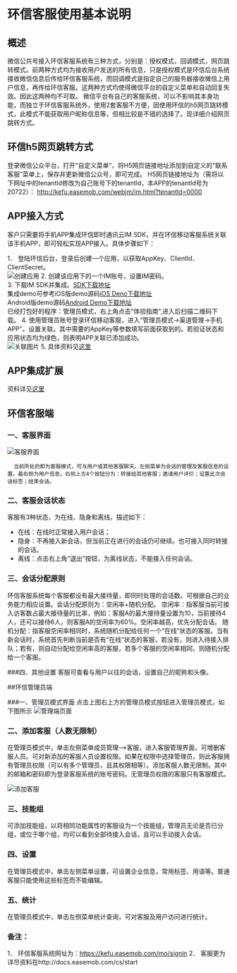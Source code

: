 # 环信客服使用基本说明

## 概述
微信公共号接入环信客服系统有三种方式，分别是：授权模式，回调模式，网页跳转模式。前两种方式均为接收用户发送的所有信息，只是授权模式是环信后台系统接收微信信息后传给环信客服系统，而回调模式是指定自己的服务器接收微信上用户信息，再传给环信客服。这两种方式均使得微信平台的自定义菜单和自动回复失效。因此这两种均不可取。
  微信平台有自己的客服系统，可以不影响其本身功能，而独立于环信客服系统外，使用2套客服不方便，因使用环信的h5网页跳转模式，此模式不能获取用户昵称信息等，但相比较是不错的选择了。现详细介绍网页跳转方式。

## 环信h5网页跳转方式
 登录微信公众平台，打开“自定义菜单”，将H5网页链接地址添加到自定义的“联系客服”菜单上，保存并更新微信公众号，即可完成。
H5网页链接地址为（需将以下网址中的tenantId修改为自己账号下的tenantId，本APP的tenantId号为20722）：
 http://kefu.easemob.com/webim/im.html?tenantId=0000


## APP接入方式

客户只需要将手机APP集成环信即时通讯云IM SDK，并在环信移动客服系统关联该手机APP，即可轻松实现APP接入。具体步骤如下：<br/>

1． 登陆环信后台，登录后创建一个应用，以获取AppKey、ClientId、ClientSecret。<br/>
![创建应用](http://photosd.nggirl.com.cn/work/697fc3ef8298408fb4d25a541b1cec9e.png)
2. 创建该应用下的一个IM账号，设置IM密码。<br/>
3. 下载IM SDK并集成。[SDK下载地址](http://www.easemob.com/downloads)<br/>
集成demo可参考iOS版demo源码[iOS Deno下载地址](https://github.com/easemob/helpdeskdemo-ios)<br/>
Android版demo源码[Android Demo下载地址](https://github.com/easemob/helpdeskdemo-android)<br/>
已经打包好的程序：管理员模式，右上角点击“体验指南“,进入后扫描二维码下载。
4. 使用管理员账号登录环信移动客服，进入“管理员模式→渠道管理→手机APP”。设置关联。其中需要的AppKey等参数填写前面获取到的。若验证状态和应用状态均为绿色，则表明APP关联已添加成功。<br/>
![关联图片](http://photosd.nggirl.com.cn/work/b4606966539843d7a3c19f6598f4e90b.png)
5. 具体资料见[这里](http://docs.easemob.com/cs/300visitoraccess/10nativeapp)

## APP集成扩展<br/>
资料详见[这里](http://docs.easemob.com/cs/300visitoraccess/10nativeapp#app扩展集成)

## 环信客服端 

### 一、客服界面
![客服界面](http://photosd.nggirl.com.cn/work/b619d6cf80304d8d973b6b1cb245e603.png)

      当前所处的即为客服模式，可与用户或其他客服聊天。左侧菜单为会话的管理及客服信息的设置。最右侧为用户信息。右侧上方4个按钮分为：转接给其他客服；邀请用户评价；设置此次会话标签；结束会话。  


### 二、客服会话状态
客服有3种状态，为在线、隐身和离线。描述如下：
* 在线：在线时正常接入用户会话；
* 隐身：不再接入新会话，但当前正在进行的会话仍可继续。也可接入同时转接的会话。
* 离线：点击右上角“退出”按钮，为离线状态，不能接入任何会话。

### 三、会话分配原则
  环信客服系统每个客服都设有最大接待量，即同时处理的会话数。可根据自己的业务能力相应设置。会话分配原则为：空闲率+随机分配。
    空闲率：指客服当前可接入访客数占最大接待量的比率，例如：客服A的最大接待量设置为10，当前接待4人，还可以接待6人，则客服A的空闲率为60%。空闲率越高，优先分配会话。
    随机分配：指客服空闲率相同时，系统随机分配给任何一个“在线”状态的客服。当有新会话时，系统首先判断当前是否有“在线”状态的客服，若没有，则进入待接入排队；若有，则自动分配给空闲率高的客服，若多个客服的空闲率相同，则随机分配给一个客服。

###四、其他设置
 客服可查看与用户以往的会话，设置自己的昵称和头像。
 
##环信管理员端

###一、管理员模式界面
  点击上图右上方的管理员模式按钮进入管理员模式，如下图所示
  ![管理端页面](http://photosd.nggirl.com.cn/work/f4bc5419e01647378a8df96f88045b7b.png)
  
  
  
  
###  二、添加客服（人数无限制）
 在管理员模式中，单击左侧菜单成员管理—>客服，进入客服管理界面，可增删客服人员。可对新添加的客服人员设置权限。如果在权限中选择管理员，则此客服拥有管理员权限（可以有多个管理员，且其权限相等）。添加客服人数无限制。其中的邮箱和密码即为登录客服系统的账号密码。无管理员权限的客服只有客服模式。
 
 ![添加客服](http://photosd.nggirl.com.cn/work/0fffb0e04ab54346a268043e0ffbd1ea.png)
 
 

### 三、技能组
  可添加技能组，以将相同功能属性的客服设为一个技能组，管理员无论是否已分组，或位于哪个组，均可以看到全部待接入会话，且可以手动接入会话。
### 四、设置
  在管理员模式中，单击左侧菜单设置，可设置企业信息，常用标签、用语等。普通客服只能使用这些标签而不能编辑。
  
### 五、统计
   在管理员模式中，单击左侧菜单统计查询，可对客服及用户访问进行统计。
   
      
### 备注：
1． 环信客服系统网址为：https://kefu.easemob.com/mo/signin
2． 客服更为详尽资料在http://docs.easemob.com/cs/start



